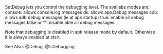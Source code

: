 SetDebug lets you control the debugging level. The availabe modes are:
console: allows console.log messages
ds: allows app.Debug messages
adb: allows adb debug messages (ie at apk startup)
true: enable all debug messages
false or “”: disable able all debug messages

Note that debugging is disabled in apk release mode by default. Otherwise it is always enabled at start.

See Also: @Debug, @IsDebugging
